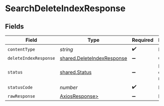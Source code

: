 # SearchDeleteIndexResponse


## Fields

| Field                                                                    | Type                                                                     | Required                                                                 | Description                                                              |
| ------------------------------------------------------------------------ | ------------------------------------------------------------------------ | ------------------------------------------------------------------------ | ------------------------------------------------------------------------ |
| `contentType`                                                            | *string*                                                                 | :heavy_check_mark:                                                       | N/A                                                                      |
| `deleteIndexResponse`                                                    | [shared.DeleteIndexResponse](../../models/shared/deleteindexresponse.md) | :heavy_minus_sign:                                                       | OK                                                                       |
| `status`                                                                 | [shared.Status](../../models/shared/status.md)                           | :heavy_minus_sign:                                                       | Default error response                                                   |
| `statusCode`                                                             | *number*                                                                 | :heavy_check_mark:                                                       | N/A                                                                      |
| `rawResponse`                                                            | [AxiosResponse>](https://axios-http.com/docs/res_schema)                 | :heavy_minus_sign:                                                       | N/A                                                                      |